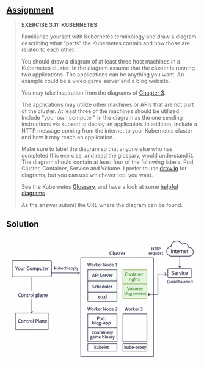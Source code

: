 ## [Assignment](https://courses.mooc.fi/org/uh-cs/courses/devops-with-docker/chapter-4/multi-host-environments#5a8df1b3-50a7-4ef4-bbe7-00eb7033444e)

> **EXERCISE 3.11: KUBERNETES**
> 
> Familiarize yourself with Kubernetes terminology and draw a diagram describing what "parts" the Kubernetes contain and how those are related to each other.
> 
> You should draw a diagram of at least three host machines in a Kubernetes cluster. In the diagram assume that the cluster is running two applications. The applications can be anything you want. An example could be a video game server and a blog website.
> 
> You may take inspiration from the diagrams of [Chapter 3](https://courses.mooc.fi/org/uh-cs/courses/devops-with-docker/chapter-3/volumes-in-action).
> 
> The applications may utilize other machines or APIs that are not part of the cluster. At least three of the machines should be utilized. Include "your own computer" in the diagram as the one sending instructions via kubectl to deploy an application. In addition, include a HTTP message coming from the internet to your Kubernetes cluster and how it may reach an application.
> 
> Make sure to label the diagram so that anyone else who has completed this exercise, and read the glossary, would understand it. The diagram should contain at least four of the following labels: Pod, Cluster, Container, Service and Volume. I prefer to use [draw.io](https://draw.io/) for diagrams, but you can use whichever tool you want.
> 
> See the Kubernetes [Glossary](https://kubernetes.io/docs/reference/glossary/?fundamental=true), and have a look at some [helpful diagrams](https://tsuyoshiushio.medium.com/kubernetes-in-three-diagrams-6aba8432541c)
> 
> As the answer submit the URL where the diagram can be found.

## Solution

![alt text](image.png)
